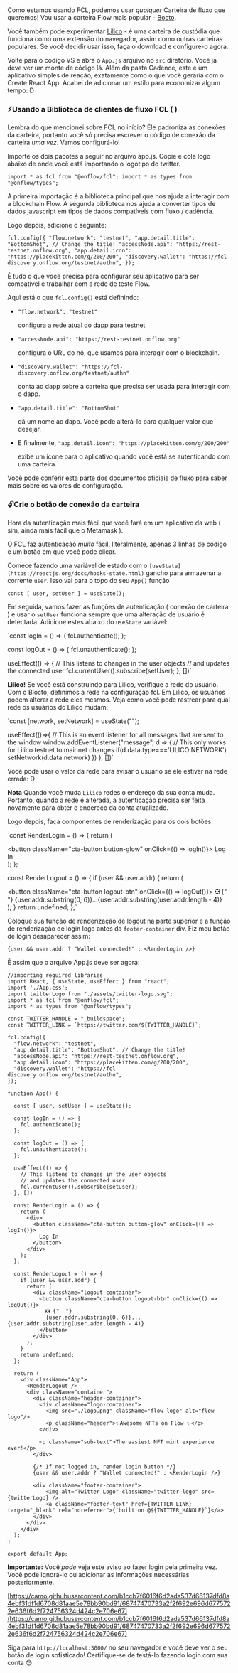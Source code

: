 # 

Como estamos usando FCL, podemos usar *qualquer* Carteira de fluxo que queremos! Vou usar a carteira Flow mais popular - [Bocto](https://docs.onflow.org/flow-token/available-wallets/#how-to-use-blocto).

Você também pode experimentar [Lilico](https://lilico.app/) - é uma carteira de custódia que funciona como uma extensão do navegador, assim como outras carteiras populares. Se você decidir usar isso, faça o download e configure-o agora.

Volte para o código VS e abra o `App.js` arquivo no `src` diretório. Você já deve ver um monte de código lá. Além da pasta Cadence, este é um aplicativo simples de reação, exatamente como o que você geraria com o Create React App. Acabei de adicionar um estilo para economizar algum tempo: D

### ⚡Usando a Biblioteca de clientes de fluxo FCL ( )

Lembra do que mencionei sobre FCL no início? Ele padroniza as conexões da carteira, portanto você só precisa escrever o código de conexão da carteira *uma vez*. Vamos configurá-lo!

Importe os dois pacotes a seguir no arquivo app.js. Copie e cole logo abaixo de onde você está importando o logotipo do twitter.

`import * as fcl from "@onflow/fcl";
import * as types from "@onflow/types";`

A primeira importação é a biblioteca principal que nos ajuda a interagir com a blockchain Flow. A segunda biblioteca nos ajuda a converter tipos de dados javascript em tipos de dados compatíveis com fluxo / cadência.

Logo depois, adicione o seguinte:

`fcl.config({
  "flow.network": "testnet",
  "app.detail.title": "BottomShot", // Change the title!
  "accessNode.api": "https://rest-testnet.onflow.org",
  "app.detail.icon": "https://placekitten.com/g/200/200",
  "discovery.wallet": "https://fcl-discovery.onflow.org/testnet/authn",
});`

É tudo o que você precisa para configurar seu aplicativo para ser compatível e trabalhar com a rede de teste Flow.

Aqui está o que `fcl.config()` está definindo:

- `"flow.network": "testnet"`
    
    configura a rede atual do dapp para testnet
    
- `"accessNode.api": "https://rest-testnet.onflow.org"`
    
    configura o URL do nó, que usamos para interagir com o blockchain.
    
- `"discovery.wallet": "https://fcl-discovery.onflow.org/testnet/authn"`
    
    conta ao dapp sobre a carteira que precisa ser usada para interagir com o dapp.
    
- `"app.detail.title": "BottomShot"`
    
    dá um nome ao dapp. Você pode alterá-lo para qualquer valor que desejar.
    
- E finalmente, `"app.detail.icon": "https://placekitten.com/g/200/200"`
    
    exibe um ícone para o aplicativo quando você está se autenticando com uma carteira.
    

Você pode conferir [esta parte](https://docs.onflow.org/fcl/reference/api/#common-configuration-keys) dos documentos oficiais de fluxo para saber mais sobre os valores de configuração.

### 🔓Crie o botão de conexão da carteira

Hora da autenticação mais fácil que você fará em um aplicativo da web ( sim, ainda mais fácil que o Metamask ).

O FCL faz autenticação *muito* fácil, literalmente, apenas 3 linhas de código e um botão em que você pode clicar.

Comece fazendo uma variável de estado com o `[useState](https://reactjs.org/docs/hooks-state.html)` gancho para armazenar a corrente `user`. Isso vai para o topo do seu `App()` função

  `const [ user, setUser ] = useState();`

Em seguida, vamos fazer as funções de autenticação ( conexão de carteira ) e usar o `setUser` funciona sempre que uma alteração de usuário é detectada. Adicione estes abaixo do `useState` variável:

  `const logIn = () => {
      fcl.authenticate();
  };

  const logOut = () => {
      fcl.unauthenticate();
  };

  useEffect(() => {
    // This listens to changes in the user objects
    // and updates the connected user
    fcl.currentUser().subscribe(setUser);
  }, [])`

**Lilico!** Se você está construindo para Lilico, verifique a rede do usuário. Com o Blocto, definimos a rede na configuração fcl. Em Lilico, os usuários podem alterar a rede eles mesmos. Veja como você pode rastrear para qual rede os usuários do Lilico mudam:

`const [network, setNetwork] = useState("");

useEffect(()=>{
    // This is an event listener for all messages that are sent to the window
    window.addEventListener("message", d => {
    // This only works for Lilico testnet to mainnet changes
      if(d.data.type==='LILICO:NETWORK') setNetwork(d.data.network)
    })
  }, [])`

Você pode usar o valor da rede para avisar o usuário se ele estiver na rede errada: D

**Nota** Quando você muda `Lilico` redes o endereço da sua conta muda. Portanto, quando a rede é alterada, a autenticação precisa ser feita novamente para obter o endereço da conta atualizado.

Logo depois, faça componentes de renderização para os dois botões:

  `const RenderLogin = () => {
    return (
      <div>
        <button className="cta-button button-glow" onClick={() => logIn()}>
          Log In
        </button>
      </div>
    );
  };

  const RenderLogout = () => {
    if (user && user.addr) {
      return (
        <div className="logout-container">
          <button className="cta-button logout-btn" onClick={() => logOut()}>
            ❎ {"  "}
            {user.addr.substring(0, 6)}...{user.addr.substring(user.addr.length - 4)}
          </button>
        </div>
      );
    }
    return undefined;
  };`

Coloque sua função de renderização de logout na parte superior e a função de renderização de login logo antes da `footer-container` div. Fiz meu botão de login desaparecer assim:

`{user && user.addr ? "Wallet connected!" : <RenderLogin />}`

É assim que o arquivo App.js deve ser agora:

```
//importing required libraries
import React, { useState, useEffect } from "react";
import './App.css';
import twitterLogo from "./assets/twitter-logo.svg";
import * as fcl from "@onflow/fcl";
import * as types from "@onflow/types";

const TWITTER_HANDLE = "_buildspace";
const TWITTER_LINK = `https://twitter.com/${TWITTER_HANDLE}`;

fcl.config({
  "flow.network": "testnet",
  "app.detail.title": "BottomShot", // Change the title!
  "accessNode.api": "https://rest-testnet.onflow.org",
  "app.detail.icon": "https://placekitten.com/g/200/200",
  "discovery.wallet": "https://fcl-discovery.onflow.org/testnet/authn",
});

function App() {

  const [ user, setUser ] = useState();

  const logIn = () => {
    fcl.authenticate();
  };

  const logOut = () => {
    fcl.unauthenticate();
  };

  useEffect(() => {
    // This listens to changes in the user objects
    // and updates the connected user
    fcl.currentUser().subscribe(setUser);
  }, [])

  const RenderLogin = () => {
    return (
      <div>
        <button className="cta-button button-glow" onClick={() => logIn()}>
          Log In
        </button>
      </div>
    );
  };

  const RenderLogout = () => {
    if (user && user.addr) {
      return (
        <div className="logout-container">
          <button className="cta-button logout-btn" onClick={() => logOut()}>
            ❎ {"  "}
            {user.addr.substring(0, 6)}...{user.addr.substring(user.addr.length - 4)}
          </button>
        </div>
      );
    }
    return undefined;
  };

  return (
    <div className="App">
      <RenderLogout />
      <div className="container">
        <div className="header-container">
          <div className="logo-container">
            <img src="./logo.png" className="flow-logo" alt="flow logo"/>
            <p className="header">✨Awesome NFTs on Flow ✨</p>
          </div>

          <p className="sub-text">The easiest NFT mint experience ever!</p>
        </div>

        {/* If not logged in, render login button */}
        {user && user.addr ? "Wallet connected!" : <RenderLogin />}

        <div className="footer-container">
            <img alt="Twitter Logo" className="twitter-logo" src={twitterLogo} />
            <a className="footer-text" href={TWITTER_LINK} target="_blank" rel="noreferrer">{`built on @${TWITTER_HANDLE}`}</a>
        </div>
      </div>
    </div>
  );
}

export default App;

```

**Importante:** Você *pode* veja este aviso ao fazer login pela primeira vez. Você pode ignorá-lo ou adicionar as informações necessárias posteriormente.

[https://camo.githubusercontent.com/b1ccb7f6016f6d2ada537d66137dfd8a4ebf31df1d6708d81aae5e78bb90bd91/68747470733a2f2f692e696d6775722e636f6d2f724756324d424c2e706e67](https://camo.githubusercontent.com/b1ccb7f6016f6d2ada537d66137dfd8a4ebf31df1d6708d81aae5e78bb90bd91/68747470733a2f2f692e696d6775722e636f6d2f724756324d424c2e706e67)

Siga para `http://localhost:3000/` no seu navegador e você deve ver o seu botão de login sofisticado! Certifique-se de testá-lo fazendo login com sua conta 😎